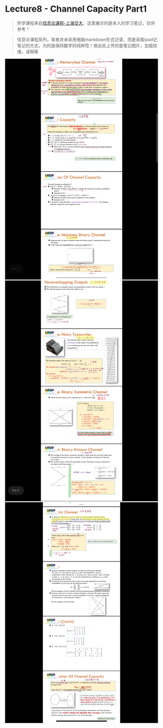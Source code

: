 # Lecture8 - Channel Capacity Part1
>所学课程来自[信息论课程-上海交大](https://www.bilibili.com/video/BV1kE411E7HX/?vd_source=8a3dd36862125e80dc439254ef65d959)，这里展示的是本人的学习笔记，仅供参考！

>信息论课程系列，笔者并未采用电脑markdown形式记录，而是采取ipad记笔记的方式，为的是保持数学的纯粹性！故此处上传的是笔记图片，加载较慢，请稍等

![](./pho/8-1.jpg)
![](./pho/8-2.jpg)
![](./pho/8-3.jpg)
